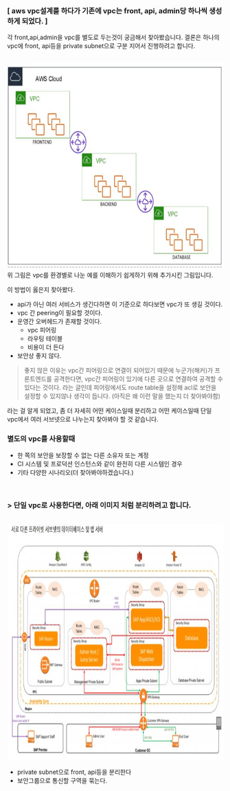 ### [ aws vpc설계를 하다가 기존에 vpc는 front, api, admin당 하나씩 생성하게 되었다. ]

각 front,api,admin을 vpc를 별도로 두는것이 궁금해서 찾아봤습니다.
결론은 하나의 vpc에 front, api등을 private subnet으로 구분 지어서 진행하려고 합니다.

</br>
<img src="./images/seperate-vpc.JPG"  width="600" height="480">
</br>
위 그림은 vpc를 환경별로 나눈 예를 이해하기 쉽게하기 위해 추가시킨 그림입니다.

이 방법이 옳은지 찾아봤다. 
* api가 아닌 여러 서비스가 생긴다하면 이 기준으로 하다보면 vpc가 또 생길 것이다. 
* vpc 간 peering이 필요할 것이다.
* 운영간 오버헤드가 존재할 것이다.
    * vpc 피어링 
    * 라우팅 테이블
    * 비용이 더 든다 
* 보안상 좋지 않다.

>좋지 않은 이유는 vpc간 피어링으로 연결이 되어있기 때문에 누군가(해커)가 프론트엔드를 공격한다면, 
vpc간 피어링이 있기에 다른 곳으로 연결하여 공격할 수 있다는 것이다. 
라는 글인데 피어링에서도 route table을 설정해 acl로 보안을 설정할 수 있지않나 생각이 듭니다. 
(아직은 왜 이런 말을 했는지 더 찾아봐야함)

라는 걸 알게 되었고, 좀 더 자세히 어떤 케이스일때 분리하고 어떤 케이스일때 단일 vpc에서 여러 서브넷으로 나누는지 찾아봐야 할 것 같습니다.
</br>

### 별도의 vpc를 사용할때

* 한 쪽의 보안을 보장할 수 없는 다른 소유자 또는 계정
* CI 시스템 및 프로덕션 인스턴스와 같이 완전히 다른 시스템인 경우
* 기타 다양한 시나리오(더 찾아봐야하겠습니다.)

</br>

### > 단일 vpc로 사용한다면, 아래 이미지 처럼 분리하려고 합니다.
</br>
<img src="./images/private-subnet.JPG"  width="600" height="550">

</br>

* private subnet으로 front, api등을 분리한다
* 보안그룹으로 통신할 구역을 묶는다.

